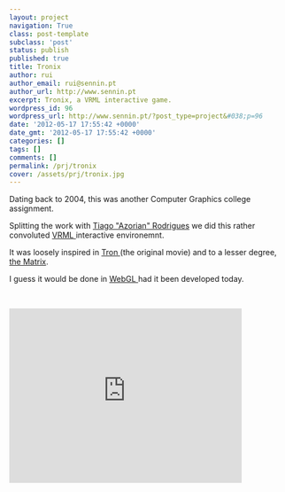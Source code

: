```yaml
---
layout: project
navigation: True
class: post-template
subclass: 'post'
status: publish
published: true
title: Tronix
author: rui
author_email: rui@sennin.pt
author_url: http://www.sennin.pt
excerpt: Tronix, a VRML interactive game.
wordpress_id: 96
wordpress_url: http://www.sennin.pt/?post_type=project&#038;p=96
date: '2012-05-17 17:55:42 +0000'
date_gmt: '2012-05-17 17:55:42 +0000'
categories: []
tags: []
comments: []
permalink: /prj/tronix
cover: /assets/prj/tronix.jpg
---
```

<p>Dating back to 2004, this was another Computer Graphics college assignment.</p>
<p>Splitting the work with <a href="http://azorian.pt.vu/">Tiago "Azorian" Rodrigues</a>&nbsp;we did this rather convoluted <a href="http://en.wikipedia.org/wiki/Vrml">VRML </a>interactive environemnt.</p>
<p>It was loosely inspired in <a href="http://www.imdb.com/title/tt0084827/">Tron </a>(the original movie) and to a lesser degree, <a href="http://www.imdb.com/title/tt0133093/">the Matrix</a>.</p>
<p>I guess it would be done in <a href="http://en.wikipedia.org/wiki/Webgl">WebGL </a>had it been developed today.</p>
<p>&nbsp;</p>
<p><iframe src="http://www.youtube.com/embed/4kO4vTt0nD0" frameborder="0" width="420" height="315"></iframe><br />

